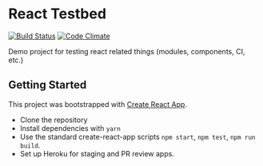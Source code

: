 # React Testbed
[![Build Status](https://travis-ci.org/marcdel/react-testbed.svg?branch=master)](https://travis-ci.org/marcdel/react-testbed) [![Code Climate](https://codeclimate.com/github/marcdel/react-testbed/badges/gpa.svg)](https://codeclimate.com/github/marcdel/react-testbed)

Demo project for testing react related things (modules, components, CI, etc.)

## Getting Started
This project was bootstrapped with [Create React App](https://github.com/facebookincubator/create-react-app).

* Clone the repository
* Install dependencies with `yarn`
* Use the standard create-react-app scripts `npm start`, `npm test`, `npm run build`.
* Set up Heroku for staging and PR review apps.

